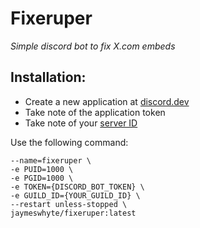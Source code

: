 # Fixeruper
_Simple discord bot to fix X.com embeds_
## Installation:
- Create a new application at [discord.dev](https://discord.com/developers/)
- Take note of the application token
- Take note of your [server ID](https://docs.statbot.net/docs/faq/general/how-find-id/)

Use the following command:
```docker run -d \
--name=fixeruper \
-e PUID=1000 \
-e PGID=1000 \
-e TOKEN={DISCORD_BOT_TOKEN} \
-e GUILD_ID={YOUR_GUILD_ID} \
--restart unless-stopped \
jaymeswhyte/fixeruper:latest
